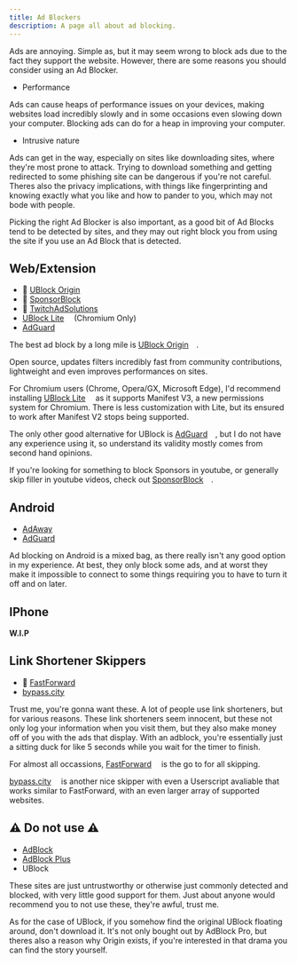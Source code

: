 ```yaml
---
title: Ad Blockers
description: A page all about ad blocking.
---
```


Ads are annoying. Simple as, but it may seem wrong to block ads due to the fact they support the website. However, there are some reasons you should consider using an Ad Blocker.

- Performance

Ads can cause heaps of performance issues on your devices, making websites load incredibly slowly and in some occasions even slowing down your computer. Blocking ads can do for a heap in improving your computer.

- Intrusive nature

Ads can get in the way, especially on sites like downloading sites, where they're most prone to attack. Trying to download something and getting redirected to some phishing site can be dangerous if you're not careful. Theres also the privacy implications, with things like fingerprinting and knowing exactly what you like and how to pander to you, which may not bode with people.

Picking the right Ad Blocker is also important, as a good bit of Ad Blocks tend to be detected by sites, and they may out right block you from using the site if you use an Ad Block that is detected. 

## Web/Extension

- 🐐 [UBlock Origin<img src="/assets/ublockorigin.png" style="display:inline; width:14px;">](https://ublockorigin.com/)
- 🐐 [SponsorBlock<img src="/assets/sponsorblock.png" style="display:inline; width:14px;">](https://sponsor.ajay.app/)
- 🐐 [TwitchAdSolutions](https://github.com/pixeltris/TwitchAdSolutions)
- [UBlock Lite<img src="/assets/ublocklite.png" style="display:inline; width:14px;">](https://chromewebstore.google.com/detail/ublock-origin-lite/ddkjiahejlhfcafbddmgiahcphecmpfh) (Chromium Only)
- [AdGuard<img src="/assets/adguard.png" style="display:inline; width:14px;">](https://adguard.com/)

The best ad block by a long mile is [UBlock Origin<img src="/assets/ublockorigin.png" style="display:inline; width:14px;">](https://ublockorigin.com/).

Open source, updates filters incredibly fast from community contributions, lightweight and even improves performances on sites.

For Chromium users (Chrome, Opera/GX, Microsoft Edge), I'd recommend installing [UBlock Lite<img src="/assets/ublocklite.png" style="display:inline; width:14px;">](https://chromewebstore.google.com/detail/ublock-origin-lite/ddkjiahejlhfcafbddmgiahcphecmpfh) as it supports Manifest V3, a new permissions system for Chromium. There is less customization with Lite, but its ensured to work after Manifest V2 stops being supported.

The only other good alternative for UBlock is [AdGuard<img src="/assets/adguard.png" style="display:inline; width:14px;">](https://adguard.com/), but I do not have any experience using it, so understand its validity mostly comes from second hand opinions.

If you're looking for something to block Sponsors in youtube, or generally skip filler in youtube videos, check out [SponsorBlock<img src="/assets/sponsorblock.png" style="display:inline; width:14px;">](https://sponsor.ajay.app/).

## Android

- [AdAway<img src="/assets/adaway.png" style="display:inline; width:14px;">](https://adaway.org/)
- [AdGuard<img src="/assets/adguard.png" style="display:inline; width:14px;">](https://adguard.com/en/adguard-android/overview.html)

Ad blocking on Android is a mixed bag, as there really isn't any good option in my experience. At best, they only block some ads, and at worst they make it impossible to connect to some things requiring you to have to turn it off and on later.

## IPhone

**W.I.P**

## Link Shortener Skippers

- 🐐 [FastForward<img src="/assets/fastforward.png" style="display:inline; width:14px;">](https://fastforward.team/)
- [bypass.city<img src="/assets/bypasscity.png" style="display:inline; width:14px;">](https://bypass.city/)

Trust me, you're gonna want these. A lot of people use link shorteners, but for various reasons. These link shorteners seem innocent, but these not only log your information when you visit them, but they also make money off of you with the ads that display. With an adblock, you're essentially just a sitting duck for like 5 seconds while you wait for the timer to finish.

For almost all occassions, [FastForward<img src="/assets/fastforward.png" style="display:inline; width:14px;">](https://fastforward.team/) is the go to for all skipping.

[bypass.city<img src="/assets/bypasscity.png" style="display:inline; width:14px;">](https://bypass.city/) is another nice skipper with even a Userscript avaliable that works similar to FastForward, with an even larger array of supported websites.


## ⚠ Do not use ⚠

- [AdBlock<img src="/assets/adblock.png" style="display:inline; width:14px;">](https://getadblock.com)
- [AdBlock Plus<img src="/assets/adblockplus.png" style="display:inline; width:14px;">](https://adblockplus.org)
- UBlock

These sites are just untrustworthy or otherwise just commonly detected and blocked, with very little good support for them. Just about anyone would recommend you to not use these, they're awful, trust me.

As for the case of UBlock, if you somehow find the original UBlock floating around, don't download it. It's not only bought out by AdBlock Pro, but theres also a reason why Origin exists, if you're interested in that drama you can find the story yourself.